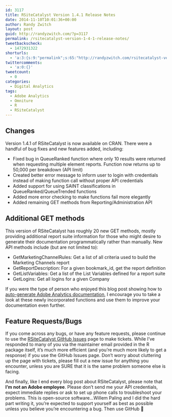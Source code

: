 ```yaml
---
id: 3117
title: RSiteCatalyst Version 1.4.1 Release Notes
date: 2014-11-10T10:01:36+00:00
author: Randy Zwitch
layout: post
guid: http://randyzwitch.com/?p=3117
permalink: /rsitecatalyst-version-1-4-1-release-notes/
tweetbackscheck:
  - 1472931322
shorturls:
  - 'a:3:{s:9:"permalink";s:65:"http://randyzwitch.com/rsitecatalyst-version-1-4-1-release-notes/";s:7:"tinyurl";s:26:"http://tinyurl.com/oosl6d6";s:4:"isgd";s:19:"http://is.gd/IlsozG";}'
twittercomments:
  - 'a:0:{}'
tweetcount:
  - 0
categories:
  - Digital Analytics
tags:
  - Adobe Analytics
  - Omniture
  - R
  - RSiteCatalyst
---
```

## Changes

Version 1.4.1 of RSiteCatalyst is now available on CRAN. There were a handful of bug fixes and new features added, including:

  * Fixed bug in QueueRanked function where only 10 results were returned when requesting multiple element reports. Function now returns up to 50,000 per breakdown (API limit)
  * Created better error message to inform user to login with credentials instead of making function call without proper API credentials
  * Added support for using SAINT classifications in QueueRanked/QueueTrended functions
  * Added more error checking to make functions fail more elegantly
  * Added remaining GET methods from Reporting/Administration API

## Additional GET methods

This version of RSiteCatalyst has roughly 20 new GET methods, mostly providing additional report suite information for those who might desire to generate their documentation programmatically rather than manually. New API methods include (but are not limited to):

  * GetMarketingChannelRules: Get a list of all criteria used to build the Marketing Channels report
  * GetReportDescription: For a given bookmark_id, get the report definition
  * GetListVariables: Get a list of the List Variables defined for a report suite
  * GetLogins: Get all logins for a given Company

If you were the type of person who enjoyed this blog post showing how to [auto-generate Adobe Analytics documentation](http://randyzwitch.com/adobe-analytics-implementation-documentation/ "Adobe Analytics Report Suite documentation R"), I encourage you to take a look at these newly incorporated functions and use them to improve your documentation even further.
  

  


## Feature Requests/Bugs

If you come across any bugs, or have any feature requests, please continue to use the <a title="RSiteCatalyst GitHub" href="https://github.com/randyzwitch/RSiteCatalyst/issues" target="_blank">RSiteCatalyst GitHub Issues</a> page to make tickets. While I&#8217;ve responded to many of you via the maintainer email provided in the R package itself, it&#8217;s much more efficient (and you&#8217;re much more likely to get a response) if you use the GitHub Issues page. Don&#8217;t worry about cluttering up the page with tickets, please fill out a new issue for anything you encounter, unless you are SURE that it is the same problem someone else is facing.

And finally, like I end every blog post about RSiteCatalyst, please note that **I&#8217;m** **not an Adobe employee**. Please don&#8217;t send me your API credentials, expect immediate replies or ask to set up phone calls to troubleshoot your problems. This is open-source software&#8230;Willem Paling and I did the hard part writing it, you&#8217;re expected to support yourself as best as possible unless you believe you&#8217;re encountering a bug. Then use GitHub 🙂